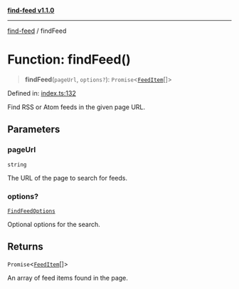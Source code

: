 [**find-feed v1.1.0**](../README.md)

***

[find-feed](../README.md) / findFeed

# Function: findFeed()

> **findFeed**(`pageUrl`, `options?`): `Promise`\<[`FeedItem`](../interfaces/FeedItem.md)[]\>

Defined in: [index.ts:132](https://github.com/Robot-Inventor/find-feed/blob/01bf482556ac00afd3236fd2570071a3253a8a66/src/index.ts#L132)

Find RSS or Atom feeds in the given page URL.

## Parameters

### pageUrl

`string`

The URL of the page to search for feeds.

### options?

[`FindFeedOptions`](../interfaces/FindFeedOptions.md)

Optional options for the search.

## Returns

`Promise`\<[`FeedItem`](../interfaces/FeedItem.md)[]\>

An array of feed items found in the page.
